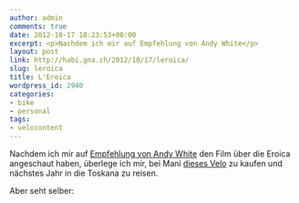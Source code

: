 ```yaml
---
author: admin
comments: true
date: 2012-10-17 18:23:53+00:00
excerpt: <p>Nachdem ich mir auf Empfehlung von Andy White</p>
layout: post
link: http://habi.gna.ch/2012/10/17/leroica/
slug: leroica
title: L'Eroica
wordpress_id: 2940
categories:
- bike
- personal
tags:
- velocontent
---
```


Nachdem ich mir auf [Empfehlung von Andy White](http://www.fyxomatosis.com/index.php/blog/213-inspiration/1045-ciao#disqus_thread) den Film über die Eroica angeschaut haben, überlege ich mir, bei Mani [dieses Velo](http://velostatt.ch/de/shop.php?Artikel=1049) zu kaufen und nächstes Jahr in die Toskana zu reisen.




Aber seht selber:



